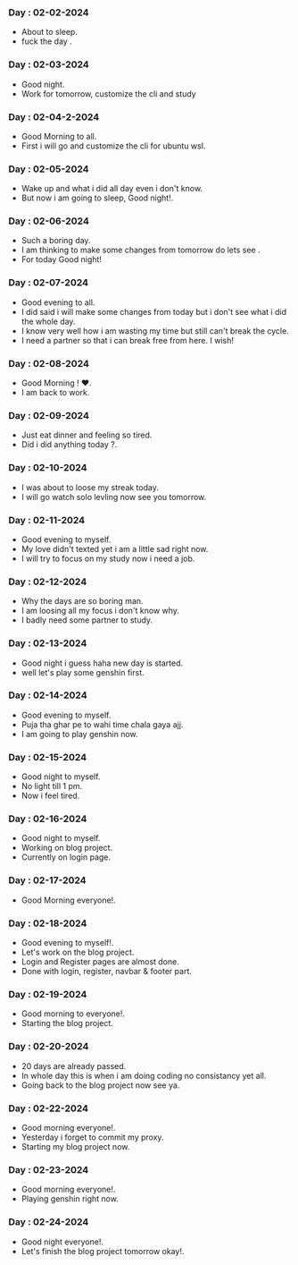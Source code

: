 ### Day : 02-02-2024

-   About to sleep.
-   fuck the day .

### Day : 02-03-2024

-   Good night.
-   Work for tomorrow, customize the cli and study

### Day : 02-04-2-2024

-   Good Morning to all.
-   First i will go and customize the cli for ubuntu wsl.

### Day : 02-05-2024

-   Wake up and what i did all day even i don't know.
-   But now i am going to sleep, Good night!.

### Day : 02-06-2024

-   Such a boring day.
-   I am thinking to make some changes from tomorrow do lets see .
-   For today Good night!

### Day : 02-07-2024

-   Good evening to all.
-   I did said i will make some changes from today but i don't see what i did the whole day.
-   I know very well how i am wasting my time but still can't break the cycle.
-   I need a partner so that i can break free from here. I wish!

### Day : 02-08-2024

-   Good Morning ! ❤.
-   I am back to work.

### Day : 02-09-2024

-   Just eat dinner and feeling so tired.
-   Did i did anything today ?.

### Day : 02-10-2024

-   I was about to loose my streak today.
-   I will go watch solo levling now see you tomorrow.

### Day : 02-11-2024

-   Good evening to myself.
-   My love didn't texted yet i am a little sad right now.
-   I will try to focus on my study now i need a job.

### Day : 02-12-2024

-   Why the days are so boring man.
-   I am loosing all my focus i don't know why.
-   I badly need some partner to study.

### Day : 02-13-2024

-   Good night i guess haha new day is started.
-   well let's play some genshin first.

### Day : 02-14-2024

-   Good evening to myself.
-   Puja tha ghar pe to wahi time chala gaya ajj.
-   I am going to play genshin now.

### Day : 02-15-2024

-   Good night to myself.
-   No light till 1 pm.
-   Now i feel tired.

### Day : 02-16-2024

-   Good night to myself.
-   Working on blog project.
-   Currently on login page.

### Day : 02-17-2024

-   Good Morning everyone!.

### Day : 02-18-2024

-   Good evening to myself!.
-   Let's work on the blog project.
-   Login and Register pages are almost done.
-   Done with login, register, navbar & footer part.

### Day : 02-19-2024

-   Good morning to everyone!.
-   Starting the blog project.

### Day : 02-20-2024

-   20 days are already passed.
-   In whole day this is when i am doing coding no consistancy yet all.
-   Going back to the blog project now see ya.

### Day : 02-22-2024

-   Good morning everyone!.
-   Yesterday i forget to commit my proxy.
-   Starting my blog project now.

### Day : 02-23-2024

-   Good morning everyone!.
-   Playing genshin right now.

### Day : 02-24-2024

-   Good night everyone!.
-   Let's finish the blog project tomorrow okay!.
